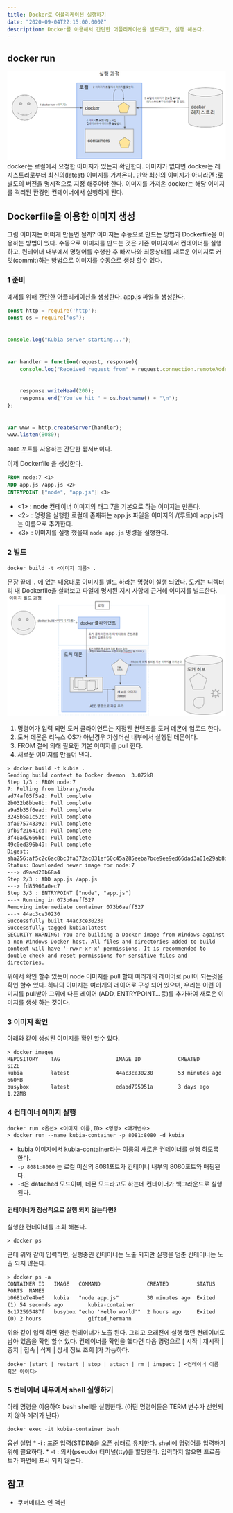 ```yaml
---
title: Docker로 어플리케이션 실행하기
date: "2020-09-04T22:15:00.000Z"
description: Docker를 이용해서 간단한 어플리케이션을 빌드하고, 실행 해본다.
---
```

## docker run
![도커실행과정](./assets/1-1.png)
docker는 로컬에서 요청한 이미지가 있는지 확인한다. 이미지가 없다면 docker는 레지스트리로부터 최신의(latest) 이미지를 가져온다. 만약 최신의 이미지가 아니라면 <image>:<tag>로 별도의 버전을 명시적으로 지정 해주어야 한다. 이미지를 가져온 docker는 해당 이미지를 격리된 환경인 컨테이너에서 실행하게 된다.

## Dockerfile을 이용한 이미지 생성
그럼 이미지는 어떠게 만들면 될까?
이미지는 수동으로 만드는 방법과 Dockerfile을 이용하는 방법이 있다.
수동으로 이미지를 만드는 것은 기존 이미지에서 컨테이너를 실행하고, 컨테이너 내부에서 명령어를 수행한 후 빠져나와 최종상태를 새로운 이미지로 커밋(commit)하는 방법으로 이미지를 수동으로 생성 할수 있다.

### 1 준비
예제를 위해 간단한 어플리케이션을 생성한다. 
app.js 파일을 생성한다.
```javascript
const http = require('http');
const os = require('os');


console.log("Kubia server starting...");


var handler = function(request, response){
    console.log("Received request from" + request.connection.remoteAddress);


    response.writeHead(200);
    response.end("You've hit " + os.hostname() + "\n");
};


var www = http.createServer(handler);
www.listen(8080);
```
`8080` 포트를 사용하는 간단한 웹서버이다.

이제 Dockerfile 을 생성한다.
```dockerfile
FROM node:7 <1>
ADD app.js /app.js <2>
ENTRYPOINT ["node", "app.js"] <3>
```
* <1> : node 컨테이너 이미지의 태그 7을 기본으로 하는 이미지는 만든다.
* <2> : 명령을 실행한 로컬에 존재하는 app.js 파일을 이미지의 /(루트)에 app.js라는 이름으로 추가한다.
* <3> : 이미지를 실행 했을때 `node app.js` 명령을 실행한다.

### 2 빌드
```shell script
docker build -t <이미지 이름> .
```
문장 끝에 `.` 에 있는 내용대로 이미지를 빌드 하라는 명령이 실행 되었다. 도커는 디렉터리 내 Dockerfile을 살펴보고 파일에 명시된 지시 사항에 근거해 이미지를 빌드한다.
![이미지 빌드 과정](./assets/1-2.png)
1. 명령어가 입력 되면 도커 클라이언트는 지정된 컨텐츠를 도커 데몬에 업로드 한다.
2. 도커 데몬은 리눅스 OS가 아닌경우 가상머신 내부에서 실행된 데몬이다.
3. FROM 절에 의해 필요한 기본 이미지를 pull 한다. 
4. 새로운 이미지를 만들어 낸다.

```shell script
> docker build -t kubia .
Sending build context to Docker daemon  3.072kB
Step 1/3 : FROM node:7
7: Pulling from library/node
ad74af05f5a2: Pull complete
2b032b8bbe8b: Pull complete
a9a5b35f6ead: Pull complete
3245b5a1c52c: Pull complete
afa075743392: Pull complete
9fb9f21641cd: Pull complete
3f40ad2666bc: Pull complete
49c0ed396b49: Pull complete
Digest: sha256:af5c2c6ac8bc3fa372ac031ef60c45a285eeba7bce9ee9ed66dad3a01e29ab8d
Status: Downloaded newer image for node:7
---> d9aed20b68a4
Step 2/3 : ADD app.js /app.js
---> fd85960a0ec7
Step 3/3 : ENTRYPOINT ["node", "app.js"]
---> Running in 073b6aeff527
Removing intermediate container 073b6aeff527
---> 44ac3ce30230
Successfully built 44ac3ce30230
Successfully tagged kubia:latest
SECURITY WARNING: You are building a Docker image from Windows against a non-Windows Docker host. All files and directories added to build context will have '-rwxr-xr-x' permissions. It is recommended to double check and reset permissions for sensitive files and directories.
```
위에서 확인 할수 있듯이 node 이미지를 pull 할때 여러개의 레이어로 pull이 되는것을 확인 할수 있다.
하나의 이미지는 여러개의 레이어로 구성 되어 있으며, 우리는 이런 이미지를 pull받아 그위에 다른 레이어 (ADD, ENTRYPOINT...등)를 추가하여 새로운 이미지를 생성 하는 것이다.

### 3 이미지 확인
아래와 같이 생성된 이미지를 확인 할수 있다.
```shell script
> docker images
REPOSITORY    TAG                  IMAGE ID            CREATED             SIZE  
kubia         latest               44ac3ce30230        53 minutes ago      660MB
busybox       latest               edabd795951a        3 days ago          1.22MB
```

### 4 컨테이너 이미지 실행 
```shell script
docker run <옵션> <이미지 이름,ID> <명령> <매개변수>
> docker run --name kubia-container -p 8081:8080 -d kubia
```
* kubia 이미지에서 kubia-container라는 이름의 새로운 컨테이너를 실행 하도록 한다.
* `-p 8081:8080` 는 로컬 머신의 8081포트가 컨테이너 내부의 8080포트와 매핑된다.
* `-d`은 datached 모드이며, 데몬 모드라고도 하는데 컨테이너가 백그라운드로 실행 된다.

#### 컨테이너가 정상적으로 실행 되지 않는다면?
실행한 컨테이너를 조회 해본다.
```shell script
> docker ps
```
근데 위와 같이 입력하면, 실행중인 컨테이너는 노출 되지만 실행을 멈춘 컨테이너는 노출 되지 않는다.
```shell script
> docker ps -a
CONTAINER ID   IMAGE   COMMAND               CREATED         STATUS                    PORTS  NAMES
b0681e7e4be6   kubia   "node app.js"         30 minutes ago  Exited (1) 54 seconds ago        kubia-container    
8c172595487f   busybox "echo 'Hello world'"  2 hours ago     Exited (0) 2 hours               gifted_hermann 
```
위와 같이 입력 하면 멈춘 컨테이너가 노출 된다. 그리고 오래전에 실행 했던 컨테이너도 남아 있음을 확인 할수 있다.
컨테이너를 확인을 했다면 다음 명령으로 [ 시작 | 재시작 | 중지 | 접속 | 삭제 | 상세 정보 조회 ]가 가능하다.
```shell script
docker [start | restart | stop | attach | rm | inspect ] <컨테이너 이름 혹은 아이디>
```

### 5 컨테이너 내부에서 shell 실행하기
아래 명령을 이용하여  bash shell을 실행한다.  (어떤 명령어들은 TERM 변수가 선언되지 않아 에러가 난다)
```shell script
docker exec -it kubia-container bash
```
옵션 설명
	* -i : 표준 입력(STDIN)을 오픈 상태로 유지한다. shell에 명령어를 입력하기 위해 필요하다.
	* -t : 의사(pseudo) 터미널(tty)를 할당한다. 입력하지 않으면 프로픔트가 화면에 표시 되지 않는다.

## 참고 
* 쿠버네티스 인 액션 